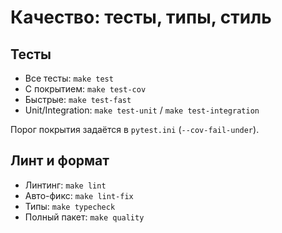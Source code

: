# Качество: тесты, типы, стиль

## Тесты
- Все тесты: `make test`
- С покрытием: `make test-cov`
- Быстрые: `make test-fast`
- Unit/Integration: `make test-unit` / `make test-integration`

Порог покрытия задаётся в `pytest.ini` (`--cov-fail-under`).

## Линт и формат
- Линтинг: `make lint`
- Авто-фикс: `make lint-fix`
- Типы: `make typecheck`
- Полный пакет: `make quality`

